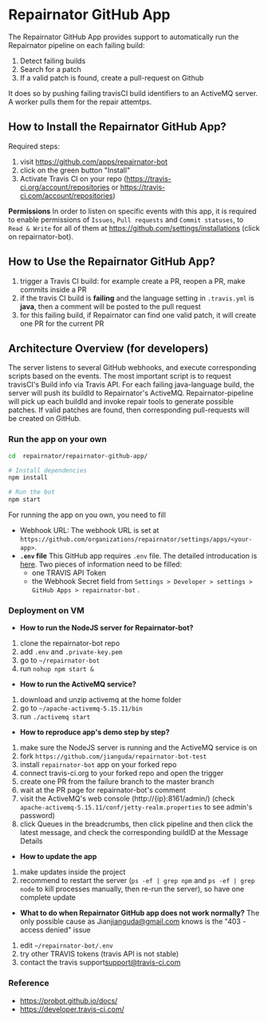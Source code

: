 # Repairnator GitHub App

The Repairnator GitHub App provides support to automatically run the Repairnator pipeline on each failing build:

1. Detect failing builds
2. Search for a patch
3. If a valid patch is found, create a pull-request on Github

It does so by pushing failing travisCI build identifiers to an ActiveMQ server. A worker pulls them for the repair attemtps.

## How to Install the Repairnator GitHub App?

Required steps:

1. visit https://github.com/apps/repairnator-bot
2. click on the green button "Install"
3. Activate Travis CI on your repo (<https://travis-ci.org/account/repositories> or <https://travis-ci.com/account/repositories>)

__Permissions__ In order to listen on specific events with this app, it is required to enable permissions of `Issues`, `Pull requests` and `Commit statuses`, to `Read & Write` for all of them at <https://github.com/settings/installations> (click on repairnator-bot).

## How to Use the Repairnator GitHub App?

1. trigger a Travis CI build: for example create a PR, reopen a PR, make commits inside a PR
2. if the travis CI build is __failing__ and the language setting in `.travis.yml` is __java__, then a comment will be posted to the pull request
3. for this failing build, if Repairnator can find one valid patch, it will create one PR for the current PR

## Architecture Overview (for developers)

The server listens to several GitHub webhooks, and execute corresponding scripts based on the events. The most important script is to request travisCI's Build info via Travis API. For each failing java-language build, the server will push its buildId to Repairnator's ActiveMQ. Repairnator-pipeline will pick up each buildId and invoke repair tools to generate possible patches. If valid patches are found, then corresponding pull-requests will be created on GitHub.

### Run the app on your own

```sh
cd  repairnator/repairnator-github-app/

# Install dependencies
npm install

# Run the bot
npm start
```

For running the app on you own, you need to fill
* Webhook URL: The webhook  URL is set at `https://github.com/organizations/repairnator/settings/apps/<your-app>`.
* __`.env` file__ This GitHub app requires `.env` file. The detailed introducation is [here](https://probot.github.io/docs/development/#manually-configuring-a-github-app). Two pieces of information need to be filled: 
  * one TRAVIS API Token
  * the Webhook Secret field from `Settings > Developer > settings > GitHub Apps > repairnator-bot` .

### Deployment on VM

* __How to run the NodeJS server for Repairnator-bot?__
1. clone the repairnator-bot repo
2. add `.env` and `.private-key.pem`
3. go to `~/repairnator-bot`
4. run `nohup npm start &`

* __How to run the ActiveMQ service?__
1. download and unzip activemq at the home folder
2. go to `~/apache-activemq-5.15.11/bin`
3. run `./activemq start`

* __How to reproduce app's demo step by step?__
1. make sure the NodeJS server is running and the ActiveMQ service is on
2. fork `https://github.com/jianguda/repairnator-bot-test`
3. install `repairnator-bot` app on your forked repo
4. connect travis-ci.org to your forked repo and open the trigger
5. create one PR from the failure branch to the master branch
6. wait at the PR page for repairnator-bot's comment
7. visit the ActiveMQ's web console (http://{ip}:8161/admin/) (check `apache-activemq-5.15.11/conf/jetty-realm.properties` to see admin's password)  
8. click Queues in the breadcrumbs, then click pipeline and then click the latest message, and check the corresponding buildID at the Message Details

* __How to update the app__
1. make updates inside the project
2. recommend to restart the server (`ps -ef | grep npm` and `ps -ef | grep node` to kill processes manually, then re-run the server), so have one complete update

* __What to do when Repairnator GitHub app does not work normally?__
The only possible cause as Jian<jianguda@gmail.com> knows is the "403 - access denied" issue
1. edit `~/repairnator-bot/.env`
2. try other TRAVIS tokens (travis API is not stable)
3. contact the travis support<support@travis-ci.com>

### Reference

- https://probot.github.io/docs/
- https://developer.travis-ci.com/
